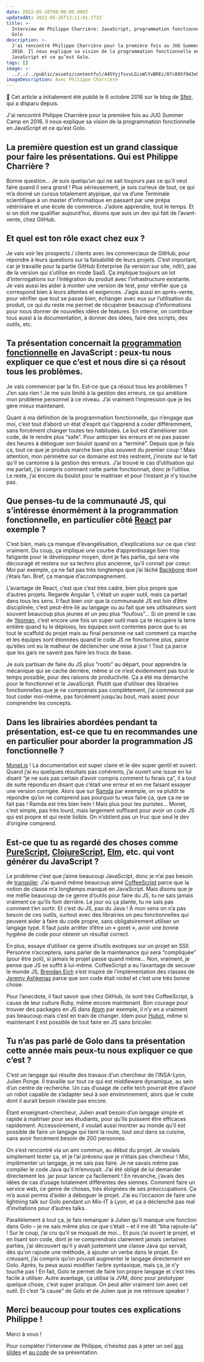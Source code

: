 ```yaml
---
date: 2022-05-26T00:00:00.000Z
updatedAt: 2022-05-26T13:11:01.773Z
title: >-
  Interview de Philippe Charrière: JavaScript, programmation fonctionnelle et
  Golo
description: >-
  J'ai rencontré Philippe Charrière pour la première fois au JUG Summer Camp en
  2016. Il nous explique sa vision de la programmation fonctionnelle en
  JavaScript et ce qu’est Golo.
tags: []
image: >-
  ../../../public/assets/contentful/445YyjfsvvLGisWlYvBREz/87c895f943e5dea6f9969b7ef1c0fdd1/Philippe-Charriere-1024x537.jpg
imageDescription: Avec Philippe Charrière
---
```


📢 Cet article a initialement été publié le 6 octobre 2016 sur le blog de [Sfeir](https://www.sfeir.com/fr/), qui a disparu depuis.

J'ai rencontré Philippe Charrière pour la première fois au JUG Summer Camp en 2016. Il nous explique sa vision de la programmation fonctionnelle en JavaScript et ce qu’est Golo.

## La première question est un grand classique pour faire les présentations. Qui est Philippe Charrière ?

Bonne question… Je suis quelqu’un qui ne sait toujours pas ce qu’il veut faire quand il sera grand ! Plus sérieusement, je suis curieux de tout, ce qui m’a donné un cursus totalement atypique, qui va d’une Terminale scientifique à un master d’informatique en passant par une prépa vétérinaire et une école de commerce. J’adore apprendre, tout le temps. Et si on doit me qualifier aujourd’hui, disons que suis un dev qui fait de l’avant-vente, chez GitHub.

## Et quel est ton rôle exact chez eux ?

Je vais voir les prospects / clients avec les commerciaux de GitHub, pour répondre à leurs questions sur la faisabilité de leurs projets. C’est important, car je travaille pour la partie GitHub Enterprise (la version sur site, ndlr), pas de la version qui s’utilise en mode SaaS. Ça implique toujours un lot d’interrogations sur l’intégration du produit avec l’infrastructure existante. Je vais aussi les aider à monter une version de test, pour vérifier que ça correspond bien à leurs attentes et exigences. J’agis aussi en après-vente, pour vérifier que tout se passe bien, échanger avec eux sur l’utilisation du produit, ce qui du reste me permet de récupérer beaucoup d’informations pour nous donner de nouvelles idées de features. En interne, on contribue tous aussi à la documentation, à donner des idées, faire des scripts, des outils, etc.

## Ta présentation concernait la [programmation fonctionnelle](https://fr.wikipedia.org/wiki/Programmation_fonctionnelle) en JavaScript : peux-tu nous expliquer ce que c’est et nous dire si ça résout tous les problèmes.

Je vais commencer par la fin. Est-ce que ça résout tous les problèmes ? J’en sais rien ! Je me suis limité à la gestion des erreurs, ce qui améliore mon problème personnel à ce niveau. J’ai vraiment l’impression que je les gère mieux maintenant.

Quant à ma définition de la programmation fonctionnelle, qui n’engage que moi, c’est tout d’abord un état d’esprit qui t’apprend à coder différemment, sans forcément changer toutes tes habitudes. Le but est d’améliorer son code, de le rendre plus “safe”. Pour anticiper les erreurs et ne pas passer des heures à déboguer son boulot quand on a “terminé”. Depuis que je fais ça, tout ce que je produis marche bien plus souvent du premier coup ! Mais attention, mon périmètre sur ce domaine est très restreint, j’insiste sur le fait qu’il se cantonne à la gestion des erreurs. J’ai trouvé le cas d’utilisation qui me parlait, j’ai compris comment cette partie fonctionnait, donc je l’utilise. Le reste, j’ai encore du boulot pour le maitriser et pour l’instant je n’y touche pas.

## Que penses-tu de la communauté JS, qui s’intéresse énormément à la programmation fonctionnelle, en particulier côté [React](https://reactjs.org/) par exemple ?

C’est bien, mais ça manque d’évangélisation, d’explications sur ce que c’est vraiment. Du coup, ça implique une courbe d’apprentissage bien trop fatigante pour le développeur moyen, dont je fais partie, qui sera vite découragé et restera sur sa techno plus ancienne, qu’il connait par coeur. Moi par exemple, ça ne fait pas très longtemps que j’ai lâché [Backbone](http://backbonejs.org) dont j’étais fan. Bref, ça manque d’accompagnement.

L’avantage de React, c’est que c’est très cadré, bien plus propre que d’autres projets. Regarde Angular 1, c’était un super outil, mais ça partait dans tous les sens. Il faut bien voir que la communauté JS est loin d’être disciplinée, c’est peut-être lié au langage ou au fait que ses utilisateurs sont souvent beaucoup plus jeunes et un peu plus “foufous”… Si on prend le cas de [Yeoman](https://yeoman.io/), c’est encore une fois un super outil mais ça te récupère la terre entière quand tu le déploies, les équipes sont contentes parce que tu as tout le scaffold du projet mais au final personne ne sait comment ça marche et les équipes sont étonnées quand le code JS ne fonctionne plus, parce qu’elles ont eu le malheur de déclencher une mise à jour ! Tout ça parce que les gars ne savent pas faire les trucs de base.

Je suis partisan de faire du JS plus “roots” au départ, pour apprendre la mécanique qui se cache derrière, même si ce n’est évidemment pas tout le temps possible, pour des raisons de productivité. Ça a été ma démarche pour le fonctionnel et le JavaScript. Plutôt que d’utiliser des librairies fonctionnelles que je ne comprenais pas complètement, j’ai commencé par tout coder moi-même, pas forcément jusqu’au bout, mais assez pour comprendre les concepts.

## Dans les librairies abordées pendant ta présentation, est-ce que tu en recommandes une en particulier pour aborder la programmation JS fonctionnelle ?

[Monet.js](http://cwmyers.github.io/monet.js/) ! La documentation est super claire et le dev super gentil et ouvert. Quand j’ai eu quelques résultats pas cohérents, j’ai ouvert une issue en lui disant “je ne suis pas certain d’avoir compris comment tu ferais ça”, il a tout de suite répondu en disant que c’était une erreur et en me faisant essayer une version corrigée. Alors que sur [Ramda](http://ramdajs.com) par exemple, on va plutôt te répondre qu’on ne comprend pas pourquoi tu veux faire ça, que ça ne se fait pas ! Ramda est très bien hein ! Mais plus pour les puristes… Monet, c’est simple, pas très lourd, mais largement suffisant pour avoir un code JS qui est propre et qui reste lisible. On n’obtient pas un truc que seul le dev d’origine comprend.

## Est-ce que tu as regardé des choses comme [PureScript](https://www.purescript.org/), [ClojureScript](https://github.com/clojure/clojurescript), [Elm](<https://fr.wikipedia.org/wiki/Elm_(langage)>), etc. qui vont générer du JavaScript ?

Le problème c’est que j’aime beaucoup JavaScript, donc je n’ai pas besoin de [transpiler](https://fr.wikipedia.org/wiki/Compilateur_source_%C3%A0_source). J’ai quand même beaucoup aimé [CoffeeScript](https://coffeescript.org/) parce que la notion de classe m’a longtemps manqué en JavaScript. Mais disons que je me méfie beaucoup de ce genre d’outils pour faire du JS, tu ne sais jamais vraiment ce qu’ils font derrière. Le jour où ça plante, tu ne sais pas comment t’en sortir. Et c’est du JS, pas du Java ! À mon sens on n’a pas besoin de ces outils, surtout avec des librairies un peu fonctionnelles qui peuvent aider à faire du code propre, sans obligatoirement utiliser un langage typé. Il faut juste arrêter d’être un &laquo;&nbsp;goret&nbsp;&raquo;, avoir une bonne hygiène de code pour obtenir un résultat correct.

En plus, essaye d’utiliser ce genre d’outils exotiques sur un projet en SSII. Personne n’acceptera, sans parler de la maintenance qui sera “compliquée” (pour être poli), si jamais le projet passe quand même… Non, vraiment, je pense que JS se suffit à lui-même. CoffeeScript a eu l’avantage de secouer le monde JS, [Brendan Eich](https://fr.wikipedia.org/wiki/Brendan_Eich) s’est inspiré de l’implémentation des classes de [Jeremy Ashkenas](https://fr.wikipedia.org/wiki/Jeremy_Ashkenas) parce que son code était nickel et c’est une très bonne chose.

Pour l’anecdote, il faut savoir que chez GitHub, ils sont très CoffeeScript, à cause de leur culture Ruby, même encore maintenant. Bon courage pour trouver des packages en JS dans [Atom](https://atom.io) par exemple, il n’y en a vraiment pas beaucoup mais c&rsquo;est en train de changer. Idem pour [Hubot](https://hubot.github.com), même si maintenant il est possible de tout faire en JS sans bricoler.

## Tu n’as pas parlé de Golo dans ta présentation cette année mais peux-tu nous expliquer ce que c’est ?

C’est un langage qui résulte des travaux d’un chercheur de l’INSA-Lyon, Julien Ponge. Il travaille sur tout ce qui est middleware dynamique, au sein d’un centre de recherche. Un cas d’usage de cette tech pourrait être d’avoir un robot capable de s’adapter seul à son environnement, alors que le code dont il aurait besoin n’existe pas encore.

Étant enseignant-chercheur, Julien avait besoin d’un langage simple et rapide à maitriser pour ses étudiants, pour qu’ils puissent être efficaces rapidement. Accessoirement, il voulait aussi montrer au monde qu’il est possible de faire un langage qui tient la route, tout seul dans sa cuisine, sans avoir forcément besoin de 200 personnes.

On s’est rencontré via un ami commun, au début du projet. Je voulais simplement tester ça, et je l’ai prévenu que je n’étais pas chercheur ! Moi, implémenter un langage, je ne sais pas faire. Je ne savais même pas compiler le code Java qu’il m’envoyait. J’ai été obligé de lui demander directement les .jar pour lancer ça facilement ! En revanche, j’avais des idées de cas d’usage totalement différentes des siennes. Comment faire un service web, ce genre de choses, très éloignées de ses préoccupations. Ça m’a aussi permis d’aider à déboguer le projet. J’ai eu l’occasion de faire une lightning talk sur Golo pendant un Mix-IT à Lyon, et ça a déclenché pas mal d’invitations pour d’autres talks.

Parallèlement à tout ça, je fais remarquer à Julien qu’il manque une fonction dans Golo &#8211; je ne sais même plus ce que c’était &#8211; et il me dit “bha rajoute-la” ! Sur le coup, j’ai cru qu’il se moquait de moi… Et puis j’ai ouvert le projet, et en lisant son code, dont je ne comprendrais clairement jamais certaines parties, j’ai découvert qu’il y avait justement une classe Java qui servait, dès qu’on rajoute une méthode, à ajouter un verbe dans le projet. En creusant, j’ai compris qu’on pouvait augmenter le langage directement en Golo. Après, tu peux aussi modifier l’arbre syntaxique, mais ça, je n’y touche pas ! En fait, Golo te permet de faire ton propre langage et c’est très facile à utiliser. Autre avantage, ça utilise la JVM, donc pour prototyper quelque chose, c’est super pratique. On peut aller vraiment loin avec cet outil. Et c’est “à cause” de Golo et de Julien que je me retrouve speaker !

## Merci beaucoup pour toutes ces explications Philippe !

Merci à vous !

Pour compléter l'interview de Philippe, n’hésitez pas à jeter un oeil [aux slides](https://speakerdeck.com/k33g/programmation-fonctionnelle-jug-summercamp) et [au code](https://github.com/k33g/stools) de sa présentation.
